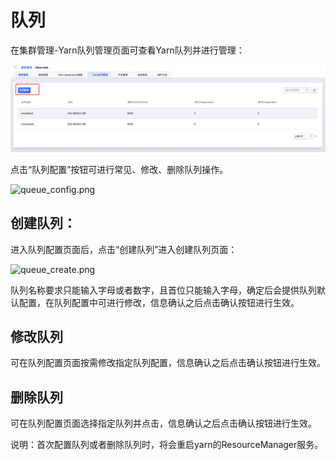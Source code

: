 # 队列

在集群管理-Yarn队列管理页面可查看Yarn队列并进行管理：

![queue_list](../../images/guide/queue_list.png)

点击“队列配置”按钮可进行常见、修改、删除队列操作。

![queue_config.png](../../images/guide/queue_config.png.png)

## 创建队列：

进入队列配置页面后，点击“创建队列”进入创建队列页面：

![queue_create.png](../../images/guide/queue_create.png.png)

队列名称要求只能输入字母或者数字，且首位只能输入字母，确定后会提供队列默认配置，在队列配置中可进行修改，信息确认之后点击确认按钮进行生效。

## 修改队列

可在队列配置页面按需修改指定队列配置，信息确认之后点击确认按钮进行生效。

## 删除队列

可在队列配置页面选择指定队列并点击，信息确认之后点击确认按钮进行生效。

说明：首次配置队列或者删除队列时，将会重启yarn的ResourceManager服务。